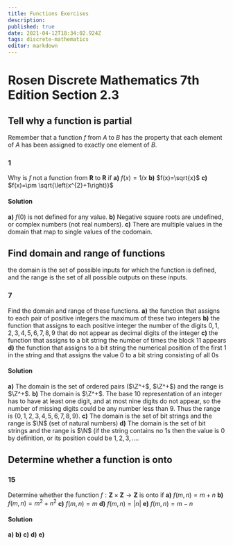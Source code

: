 ```yaml
---
title: Functions Exercises
description: 
published: true
date: 2021-04-12T18:34:02.924Z
tags: discrete-mathematics
editor: markdown
---
```


# Rosen Discrete Mathematics 7th Edition Section 2.3

## Tell why a function is partial
Remember that a function $f$ from $A$ to $B$ has the property that each element of $A$ has been assigned to exactly one element of $B$.
### 1 
Why is $f$ not a function from $\mathbf{R}$ to $\mathbf{R}$ if 
**a)** $f(x)=1 / x$
**b)** $f(x)=\sqrt{x}$
**c)** $f(x)=\pm \sqrt{\left(x^{2}+1\right)}$

#### Solution
**a)** $f(0)$ is not defined for any value.
**b)** Negative square roots are undefined, or complex numbers (not real numbers).
**c)** There are multiple values in the domain that map to single values of the codomain. 

## Find domain and range of functions
the domain is the set of possible inputs for which the function is defined, and the range is the
set of all possible outputs on these inputs.
### 7 
Find the domain and range of these functions.
**a)** the function that assigns to each pair of positive integers
the maximum of these two integers
**b)** the function that assigns to each positive integer the
number of the digits $0, 1, 2, 3, 4, 5, 6, 7, 8, 9$ that do
not appear as decimal digits of the integer
**c)** the function that assigns to a bit string the number of
times the block $11$ appears
**d)** the function that assigns to a bit string the numerical
position of the first $1$ in the string and that assigns the
value $0$ to a bit string consisting of all $0$s
#### Solution
**a)** The domain is the set of ordered pairs ($\Z^+$, $\Z^+$) and the range is $\Z^+$.
**b)** The domain is $\Z^+$. The base 10 representation of an integer has to have at least one digit, and at most nine digits do not appear, so the number of missing digits could be any number less than 9. Thus the range is $\{0,1,2,3,4,5,6,7,8,9\}$. 
**c)** The domain is the set of bit strings and the range is $\N$ (set of natural numbers)
**d)** The domain is the set of bit strings and the range is $\N$ (if the string contains no $1$s then the value is $0$ by definition, or its position could be $1,2,3, \ldots$.

## Determine whether a function is onto

### 15 
Determine whether the function $f: \mathbf{Z} \times \mathbf{Z} \rightarrow \mathbf{Z}$ is onto if 
**a)** $f(m, n)=m+n$
**b)** $f(m, n)=m^{2}+n^{2}$
**c)** $f(m, n)=m$
**d)** $f(m, n)=|n|$
**e)** $f(m, n)=m-n$

#### Solution
**a)**
**b)**
**c)**
**d)**
**e)**
